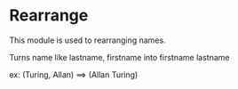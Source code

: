 Rearrange
=========

This module is used to rearranging names.

Turns name like lastname, firstname into firstname lastname

ex: (Turing, Allan) ==> (Allan Turing)

